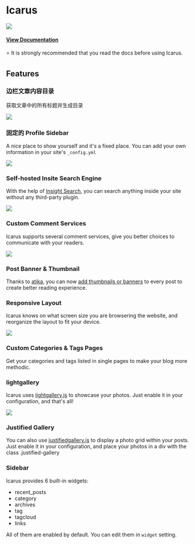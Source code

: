 # Icarus

![](https://user-images.githubusercontent.com/22412567/44213768-104ba680-a1a1-11e8-8bdb-1fef32501d63.png)

#### [View Documentation](https://github.com/ppoffice/hexo-theme-icarus/wiki)
:star: It is strongly recommended that you read the docs before using Icarus.

## Features

### 边栏文章内容目录

获取文章中的所有标题并生成目录

![](https://user-images.githubusercontent.com/22412567/44213292-f2ca0d00-a19f-11e8-87b9-d180e9708586.png)

### 固定的 Profile Sidebar

A nice place to show yourself and it's a fixed place. You can add your own information in your site's `_config.yml`

![](https://user-images.githubusercontent.com/22412567/39397288-5c7d3c30-4b2f-11e8-8dd3-035955e691da.gif)

### Self-hosted Insite Search Engine
With the help of [Insight Search](https://github.com/ppoffice/hexo-theme-icarus/wiki/Search#insight-search), you can search anything inside your site without any third-party plugin.

![](http://ppoffice.github.io/hexo-theme-icarus/gallery/insight-search.png "")

### Custom Comment Services
Icarus supports several comment services, give you better choices to communicate with your readers.

![](http://ppoffice.github.io/hexo-theme-icarus/gallery/custom-comments.png "")

### Post Banner & Thumbnail

Thanks to [atika](https://github.com/atika), you can now [add thumbnails or banners](https://github.com/ppoffice/hexo-theme-icarus/wiki/Theme#thumbnail) to every post to create better reading experience.

### Responsive Layout

Icarus knows on what screen size you are browsering the website, and reorganize the layout to fit your device.

![](http://ppoffice.github.io/hexo-theme-icarus/gallery/responsive.jpg "")

### Custom Categories & Tags Pages

Get your categories and tags listed in single pages to make your blog more methodic.

### lightgallery

Icarus uses [lightgallery.js](https://sachinchoolur.github.io/lightgallery.js/) to showcase your photos. Just enable it in your configuration, and that's all!

![](http://ppoffice.github.io/hexo-theme-icarus/gallery/lightgallery.jpg "")

### Justified Gallery

You can also use [justifiedgallery.js](http://miromannino.github.io/Justified-Gallery/) to display a photo grid within your posts. Just enable it in your configuration, and place your photos in a div with the class .justified-gallery

### Sidebar

Icarus provides 6 built-in widgets:

- recent_posts
- category
- archives
- tag
- tagcloud
- links

All of them are enabled by default. You can edit them in `widget` setting.
